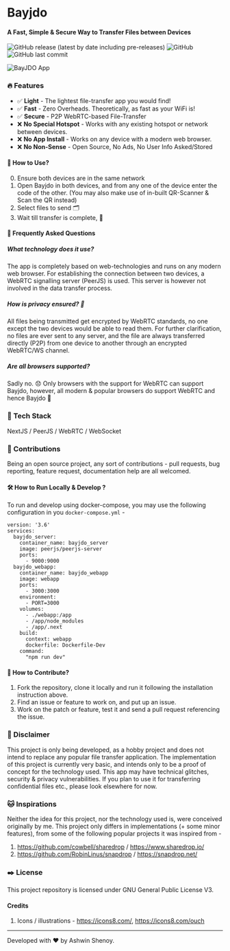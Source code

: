 # Bayjdo
#### A Fast, Simple & Secure Way to Transfer Files between Devices
![GitHub release (latest by date including pre-releases)](https://img.shields.io/github/v/release/aswinshenoy/bayjdo?include_prereleases)
![GitHub](https://img.shields.io/github/license/aswinshenoy/bayjdo)
![GitHub last commit](https://img.shields.io/github/last-commit/aswinshenoy/bayjdo)

![BayJDO App](https://repository-images.githubusercontent.com/277010180/676eba80-bdbd-11ea-900a-108fc56a631c)

### 🔥 Features
* ✅ **Light** - The lightest file-transfer app you would find!
* ✅ **Fast** - Zero Overheads. Theoretically, as fast as your WiFi is!
* ✅ **Secure** - P2P WebRTC-based File-Transfer
* ❌ **No Special Hotspot** - Works with any existing hotspot or network between devices.
* ❌ **No App Install** - Works on any device with a modern web browser.
* ❌ **No Non-Sense** - Open Source, No Ads, No User Info Asked/Stored

#### 🎈 How to Use?
0. Ensure both devices are in the same network
1. Open Bayjdo in both devices, and from any one of the device enter the code of the other. 
(You may also make use of in-built QR-Scanner & Scan the QR instead)
2. Select files to send 🗂
3. Wait till transfer is complete, 🎉

#### 💬 Frequently Asked Questions

##### What technology does it use?
The app is completely based on web-technologies and runs on any modern web browser.
For establishing the connection between two devices, a WebRTC signalling server 
(PeerJS) is used. This server is however not involved in the data transfer process.

##### How is privacy ensured? 🙈
All files being transmitted get encrypted by WebRTC standards, no one except the two
devices would be able to read them. For further clarification, no files are ever sent 
to any server, and the file are always transferred directly (P2P) from one device to
another through an encrypted WebRTC/WS channel. 

##### Are all browsers supported?
Sadly no. 😞 Only browsers with the support for WebRTC can support Bayjdo, however,
all modern & popular browsers do support WebRTC and hence Bayjdo 🍻 


### 🔧 Tech Stack
NextJS / PeerJS / WebRTC / WebSocket

### 💎 Contributions
Being an open source project, any sort of contributions - pull requests, bug reporting,
feature request, documentation help are all welcomed.

#### 🛠 How to Run Locally & Develop ?
To run and develop using docker-compose, you may use the following configuration 
in you `docker-compose.yml` -

```shell
version: '3.6'
services:
  bayjdo_server:
    container_name: bayjdo_server
    image: peerjs/peerjs-server
    ports:
      - 9000:9000
  bayjdo_webapp:
    container_name: bayjdo_webapp
    image: webapp
    ports:
      - 3000:3000
    environment:
      - PORT=3000
    volumes:
      - ./webapp:/app
      - /app/node_modules
      - /app/.next
    build:
      context: webapp
      dockerfile: Dockerfile-Dev
    command:
      "npm run dev"
```

#### 🌟 How to Contribute?
1. Fork the repository, clone it locally and run it following the installation instruction above.
2. Find an issue or feature to work on, and put up an issue.
3. Work on the patch or feature, test it and send a pull request referencing the issue.

###  🛑 Disclaimer
This project is only being developed, as a hobby project and does not intend to
replace any popular file transfer application. The implementation of this project is
currently very basic, and intends only to be a proof of concept for the technology used.
This app may have technical glitches, security & privacy vulnerabilities. 
If you plan to use it for transferring confidential files etc., please look 
elsewhere for now.

### 🐱 Inspirations
Neither the idea for this project, nor the technology used is, were conceived originally
by me. This project only differs in implementations (+ some minor features), from
some of the following popular projects it was inspired from -
1. https://github.com/cowbell/sharedrop / https://www.sharedrop.io/
2. https://github.com/RobinLinus/snapdrop / https://snapdrop.net/


### ✒️ License
This project repository is licensed under GNU General Public License V3. 

#### Credits
1. Icons / illustrations - https://icons8.com/, https://icons8.com/ouch

----
Developed with ♥ by Ashwin Shenoy.

